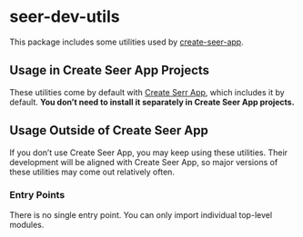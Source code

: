 # seer-dev-utils

This package includes some utilities used by [create-seer-app](https://github.com/falloutchonny/create-seer-app).<br>

## Usage in Create Seer App Projects

These utilities come by default with [Create Serr App](https://github.com/falloutchonny/create-seer-app), which includes it by default. **You don’t need to install it separately in Create Seer App projects.**

## Usage Outside of Create Seer App

If you don’t use Create Seer App, you may keep using these utilities. Their development will be aligned with Create Seer App, so major versions of these utilities may come out relatively often. 

### Entry Points

There is no single entry point. You can only import individual top-level modules.
